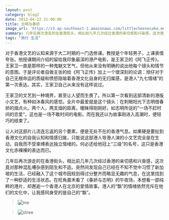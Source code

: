 ```yaml
---
layout: post
category: blog2
date: 2012-04-22 21:00:00
title: 志明与春娇
image_url: 'https://s3.ap-southeast-1.amazonaws.com/littlecheesecake.me/blog-post/blog2/archive/17091916802_e01cca625a_n.jpg'
summary: 几年后再次游走的在香港街头，相比前几年几次经过香港的亲切感和兴奋感，这次竟对那种混乱嘈杂感到陌生和不适
tags: "旅行 生活"
---
```


对于香港文艺的认知来源于大二时期的一门选修课。教授是个年轻男子，上课表情夸张。他授课期间介绍的留给我印象最深的港产电影，是王家卫的《阿飞正传》。王家卫一直是那样的一种鬼魅文艺气，但他从来没有明确的说出他每个镜头和情节的意图。于是评论者自做主张的给《阿飞正传》加上一个很深刻的论调：旭仔对于自己无根命运的质疑和愤怒隐喻着香港文化自身的无归属感，是港人“九七情绪”的第一次表达。其实，王家卫自己从来没有这样说过。

王家卫的文艺到一种境界，甚至让人望而生畏了。所以第一次看到这部清新的港版小文艺，有种如沐春风的感觉。全片中最爱就是这个镜头：在刺眼阳光下志明借春娇的烟点火。两个人，两支烟的距离，暧昧得刚刚好。如志明所说的“一场不赶时间的恋爱”，这也是一场不敢时间的电影。而在我还以为故事刚进入高潮时，便轻巧的结束了。

让人对这部片儿流连忘返的另个要素，便是无处不在的香港气息。如果硬是要扯到香港文化的自我认知和情感归属，只能说这部港人导港人演的小文艺完全是在生动，自我而不受束缚表达独立情绪的。何必还给他冠上“三级”的名号，这只是香港文化赤裸裸的表达而已。

几年后再次游走的在香港街头，相比前几年几次经过香港的亲切感和兴奋感，这次竟对那种混乱嘈杂感到陌生和不适。突然间发现自己已经在不知不觉中习惯了新加坡的生活，已经融入了这个城市因规划得过分整齐而略显无趣的气息，在这里找到了一种舒适的生活状态。在旺角嘉禾看了《春娇与志明》的午夜场，本想看一部纯粹的港片，却邂逅一个香港人在北京的爱情故事。港人的“飘”的情绪依然充斥在他们的文化中，让我感同身受的是自己的“飘”。

>![me](https://s3.ap-southeast-1.amazonaws.com/littlecheesecake.me/blog-post/blog2/archive/7816269890_3bdedc0d0a_h.jpg)

>![stree](https://s3.ap-southeast-1.amazonaws.com/littlecheesecake.me/blog-post/blog2/archive/7102007367_a6f8348e9d_o.jpg)